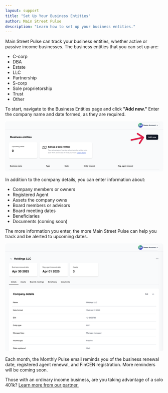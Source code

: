 ```yaml
---
layout: support
title: "Set Up Your Business Entities"
author: Main Street Pulse
description: "Learn how to set up your business entities."
---
```

<p>Main Street Pulse can track your business entities, whether active or passive income businesses. The business entities that you can set up are:</p>
<ul>
  <li>C-corp</li>
  <li>DBA</li>
  <li>Estate</li>
  <li>LLC</li>
  <li>Partnership</li>
  <li>S-corp</li>
  <li>Sole proprietorship</li>
  <li>Trust</li>
  <li>Other</li>
</ul>
<p>To start, navigate to the Business Entities page and click <strong>"Add new."</strong> Enter the company name and date formed, as they are required.</p>
<p><img src="/assets/support/business-add-new.png" alt="Add new business entity" class="w-75 img-thumbnail img-fluid"></p>

<p>In addition to the company details, you can enter information about:</p>
<ul>
  <li>Company members or owners</li>
  <li>Registered Agent</li>
  <li>Assets the company owns</li>
  <li>Board members or advisors</li>
  <li>Board meeting dates</li>
  <li>Beneficiaries</li>
  <li>Documents (coming soon)</li>
</ul>
<p>The more information you enter, the more Main Street Pulse can help you track and be alerted to upcoming dates.</p>
<p><img src="/assets/support/business-details.png" alt="Business details page" class="w-75 img-thumbnail img-fluid"></p>
<p>Each month, the Monthly Pulse email reminds you of the business renewal date, registered agent renewal, and FinCEN registration. More reminders will be coming soon.</p>
<p>Those with an ordinary income business, are you taking advantage of a solo 401k? <a href="https://www.solo401k.com/?via=main-street-pulse" target="_blank">Learn more from our partner.</a></p>
